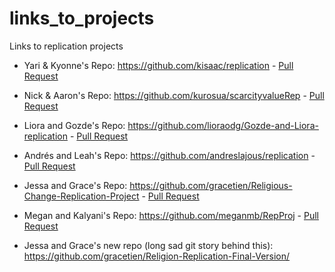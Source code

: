 # links_to_projects
Links to replication projects

- Yari & Kyonne's Repo:  https://github.com/kisaac/replication - [Pull Request](https://github.com/soc504-s2015-princeton/replication-1/pull/1)
- Nick & Aaron's Repo: https://github.com/kurosua/scarcityvalueRep - [Pull Request](https://github.com/soc504-s2015-princeton/scarcityvalueRep/pull/1)
- Liora and Gozde's Repo: https://github.com/lioraodg/Gozde-and-Liora-replication - [Pull Request](https://github.com/soc504-s2015-princeton/Gozde-and-Liora-replication/pull/1)
- Andrés and Leah's Repo: https://github.com/andreslajous/replication - [Pull Request](https://github.com/soc504-s2015-princeton/replication/pull/1)
- Jessa and Grace's Repo: https://github.com/gracetien/Religious-Change-Replication-Project - [Pull Request](https://github.com/soc504-s2015-princeton/Religious-Change-Replication-Project/pull/1)
- Megan and Kalyani's Repo: https://github.com/meganmb/RepProj - [Pull Request](https://github.com/soc504-s2015-princeton/RepProj/pull/1)

- Jessa and Grace's new repo (long sad git story behind this): https://github.com/gracetien/Religion-Replication-Final-Version/
